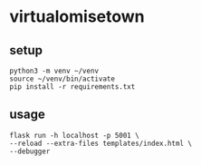 # virtualomisetown

## setup
```
python3 -m venv ~/venv
source ~/venv/bin/activate
pip install -r requirements.txt
```

## usage
```
flask run -h localhost -p 5001 \
--reload --extra-files templates/index.html \
--debugger
```
